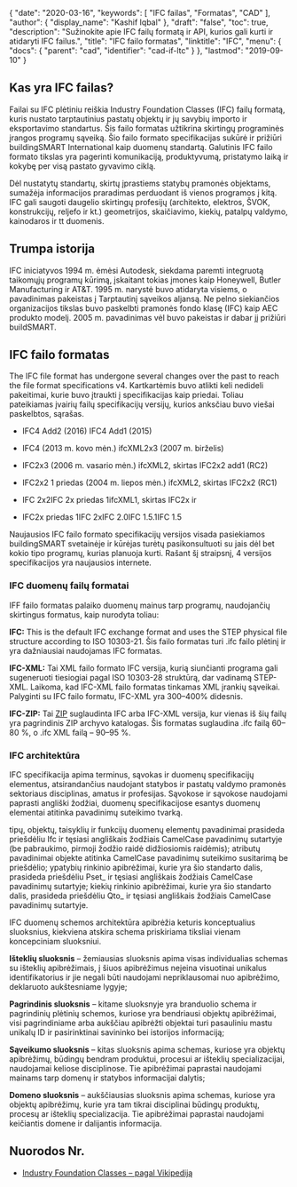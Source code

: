 {
  "date": "2020-03-16",
  "keywords": [
"IFC failas",
"Formatas",
"CAD"
],
  "author": {
    "display_name": "Kashif Iqbal"
},
  "draft": "false",
  "toc": true,
  "description": "Sužinokite apie IFC failų formatą ir API, kurios gali kurti ir atidaryti IFC failus.",
  "title": "IFC failo formatas",
  "linktitle": "IFC",
  "menu": {
    "docs": {
      "parent": "cad",
      "identifier": "cad-if-ltc"
}
},
  "lastmod": "2019-09-10"
}

## Kas yra IFC failas?

Failai su IFC plėtiniu reiškia Industry Foundation Classes (IFC) failų formatą, kuris nustato tarptautinius pastatų objektų ir jų savybių importo ir eksportavimo standartus. Šis failo formatas užtikrina skirtingų programinės įrangos programų sąveiką. Šio failo formato specifikacijas sukūrė ir prižiūri buildingSMART International kaip duomenų standartą. Galutinis IFC failo formato tikslas yra pagerinti komunikaciją, produktyvumą, pristatymo laiką ir kokybę per visą pastato gyvavimo ciklą.

Dėl nustatytų standartų, skirtų įprastiems statybų pramonės objektams, sumažėja informacijos praradimas perduodant iš vienos programos į kitą. IFC gali saugoti daugelio skirtingų profesijų (architekto, elektros, ŠVOK, konstrukcijų, reljefo ir kt.) geometrijos, skaičiavimo, kiekių, patalpų valdymo, kainodaros ir tt duomenis.

## Trumpa istorija ##

IFC iniciatyvos 1994 m. ėmėsi Autodesk, siekdama paremti integruotą taikomųjų programų kūrimą, įskaitant tokias įmones kaip Honeywell, Butler Manufacturing ir AT&T. 1995 m. narystė buvo atidaryta visiems, o pavadinimas pakeistas į Tarptautinį sąveikos aljansą. Ne pelno siekiančios organizacijos tikslas buvo paskelbti pramonės fondo klasę (IFC) kaip AEC produkto modelį. 2005 m. pavadinimas vėl buvo pakeistas ir dabar jį prižiūri buildSMART.

## IFC failo formatas ##

The IFC file format has undergone several changes over the past to reach the file format specifications v4. Kartkartėmis buvo atlikti keli nedideli pakeitimai, kurie buvo įtraukti į specifikacijas kaip priedai. Toliau pateikiamas įvairių failų specifikacijų versijų, kurios anksčiau buvo viešai paskelbtos, sąrašas.

* IFC4 Add2 (2016) IFC4 Add1 (2015)

* IFC4 (2013 m. kovo mėn.) ifcXML2x3 (2007 m. birželis)

* IFC2x3 (2006 m. vasario mėn.) ifcXML2, skirtas IFC2x2 add1 (RC2)

* IFC2x2 1 priedas (2004 m. liepos mėn.) ifcXML2, skirtas IFC2x2 (RC1)

* IFC 2x2IFC 2x priedas 1ifcXML1, skirtas IFC2x ir

* IFC2x priedas 1IFC 2xIFC 2.0IFC 1.5.1IFC 1.5


Naujausios IFC failo formato specifikacijų versijos visada pasiekiamos buildingSMART svetainėje ir kūrėjas turėtų pasikonsultuoti su jais dėl bet kokio tipo programų, kurias planuoja kurti. Rašant šį straipsnį, 4 versijos specifikacijos yra naujausios internete.

### IFC duomenų failų formatai ###

IFF failo formatas palaiko duomenų mainus tarp programų, naudojančių skirtingus formatus, kaip nurodyta toliau:

**IFC:**  This is the default IFC exchange format and uses the STEP physical file structure according to ISO 10303-21. Šis failo formatas turi .ifc failo plėtinį ir yra dažniausiai naudojamas IFC formatas.

**IFC-XML:** Tai XML failo formato IFC versija, kurią siunčianti programa gali sugeneruoti tiesiogiai pagal ISO 10303-28 struktūrą, dar vadinamą STEP-XML. Laikoma, kad IFC-XML failo formatas tinkamas XML įrankių sąveikai. Palyginti su IFC failo formatu, IFC-XML yra 300–400% didesnis.

**IFC-ZIP:** Tai [ZIP](/compression/zip/) suglaudinta IFC arba IFC-XML versija, kur vienas iš šių failų yra pagrindinis ZIP archyvo katalogas. Šis formatas suglaudina .ifc failą 60–80 %, o .ifc XML failą – 90–95 %.

### IFC architektūra ###

IFC specifikacija apima terminus, sąvokas ir duomenų specifikacijų elementus, atsirandančius naudojant statybos ir pastatų valdymo pramonės sektoriaus disciplinas, amatus ir profesijas. Sąvokose ir sąvokose naudojami paprasti angliški žodžiai, duomenų specifikacijose esantys duomenų elementai atitinka pavadinimų suteikimo tvarką.

tipų, objektų, taisyklių ir funkcijų duomenų elementų pavadinimai prasideda priešdėliu Ifc ir tęsiasi angliškais žodžiais CamelCase pavadinimų sutartyje (be pabraukimo, pirmoji žodžio raidė didžiosiomis raidėmis); atributų pavadinimai objekte atitinka CamelCase pavadinimų suteikimo susitarimą be priešdėlio; ypatybių rinkinio apibrėžimai, kurie yra šio standarto dalis, prasideda priešdėliu Pset_ ir tęsiasi angliškais žodžiais CamelCase pavadinimų sutartyje; kiekių rinkinio apibrėžimai, kurie yra šio standarto dalis, prasideda priešdėliu Qto_ ir tęsiasi angliškais žodžiais CamelCase pavadinimų sutartyje.

IFC duomenų schemos architektūra apibrėžia keturis konceptualius sluoksnius, kiekviena atskira schema priskiriama tiksliai vienam koncepciniam sluoksniui.

**Išteklių sluoksnis** – žemiausias sluoksnis apima visas individualias schemas su išteklių apibrėžimais, į šiuos apibrėžimus neįeina visuotinai unikalus identifikatorius ir jie negali būti naudojami nepriklausomai nuo apibrėžimo, deklaruoto aukštesniame lygyje;

**Pagrindinis sluoksnis** – kitame sluoksnyje yra branduolio schema ir pagrindinių plėtinių schemos, kuriose yra bendriausi objektų apibrėžimai, visi pagrindiniame arba aukščiau apibrėžti objektai turi pasauliniu mastu unikalų ID ir pasirinktinai savininko bei istorijos informaciją;

**Sąveikumo sluoksnis** – kitas sluoksnis apima schemas, kuriose yra objektų apibrėžimų, būdingų bendram produktui, procesui ar išteklių specializacijai, naudojamai keliose disciplinose. Tie apibrėžimai paprastai naudojami mainams tarp domenų ir statybos informacijai dalytis;

**Domeno sluoksnis** – aukščiausias sluoksnis apima schemas, kuriose yra objektų apibrėžimų, kurie yra tam tikrai disciplinai būdingų produktų, procesų ar išteklių specializacija. Tie apibrėžimai paprastai naudojami keičiantis domene ir dalijantis informacija.

## Nuorodos Nr.

* [Industry Foundation Classes – pagal Vikipediją](https://en.wikipedia.org/wiki/Industry_Foundation_Classes)


